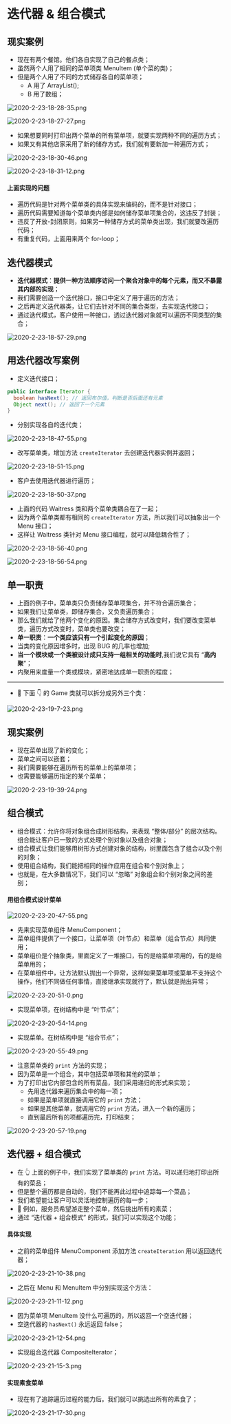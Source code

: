 # 迭代器 & 组合模式

## 现实案例

- 现在有两个餐馆。他们各自实现了自己的餐点类；
- 虽然两个人用了相同的菜单项类 MenuItem (单个菜的类)；
- 但是两个人用了不同的方式储存各自的菜单项；
  - A 用了 ArrayList();
  - B 用了数组；

![2020-2-23-18-28-35.png](https://garrik-default-imgs.oss-accelerate.aliyuncs.com/imgs/2020-2-23-18-28-35.png)

![2020-2-23-18-27-27.png](https://garrik-default-imgs.oss-accelerate.aliyuncs.com/imgs/2020-2-23-18-27-27.png)

- 如果想要同时打印出两个菜单的所有菜单项，就要实现两种不同的遍历方式；
- 如果又有其他店家采用了新的储存方式，我们就有要新加一种遍历方式；

![2020-2-23-18-30-46.png](https://garrik-default-imgs.oss-accelerate.aliyuncs.com/imgs/2020-2-23-18-30-46.png)

![2020-2-23-18-31-12.png](https://garrik-default-imgs.oss-accelerate.aliyuncs.com/imgs/2020-2-23-18-31-12.png)

#### 上面实现的问题

- 遍历代码是针对两个菜单类的具体实现来编码的，而不是针对接口；
- 遍历代码需要知道每个菜单类内部是如何储存菜单项集合的，这违反了封装；
- 违反了开放-封闭原则，如果另一种储存方式的菜单类出现，我们就要改遍历代码；
- 有重复代码，上面用来两个 for-loop；

## 迭代器模式

- **迭代器模式**：**提供一种方法顺序访问一个聚合对象中的每个元素，而又不暴露其内部的实现**；
- 我们需要创造一个迭代接口，接口中定义了用于遍历的方法；
- 之后再定义迭代器类，让它们去针对不同的集合类型，去实现迭代接口；
- 通过迭代模式，客户使用一种接口，透过迭代器对象就可以遍历不同类型的集合；

![2020-2-23-18-57-29.png](https://garrik-default-imgs.oss-accelerate.aliyuncs.com/imgs/2020-2-23-18-57-29.png)

## 用迭代器改写案例

- 定义迭代接口；

```java
public interface Iterator {
  boolean hasNext(); // 返回布尔值，判断是否后面还有元素
  Object next(); // 返回下一个元素
}
```

- 分别实现各自的迭代类；

![2020-2-23-18-47-55.png](https://garrik-default-imgs.oss-accelerate.aliyuncs.com/imgs/2020-2-23-18-47-55.png)

- 改写菜单类，增加方法 `createIterator` 去创建迭代器实例并返回；

![2020-2-23-18-51-15.png](https://garrik-default-imgs.oss-accelerate.aliyuncs.com/imgs/2020-2-23-18-51-15.png)

- 客户去使用迭代器进行遍历；

![2020-2-23-18-50-37.png](https://garrik-default-imgs.oss-accelerate.aliyuncs.com/imgs/2020-2-23-18-50-37.png)

- 上面的代码 Waitress 类和两个菜单类耦合在了一起；
- 因为两个菜单类都有相同的 `createIterator` 方法，所以我们可以抽象出一个 Menu 接口；
- 这样让 Waitress 类针对 Menu 接口编程，就可以降低耦合性了；

![2020-2-23-18-56-40.png](https://garrik-default-imgs.oss-accelerate.aliyuncs.com/imgs/2020-2-23-18-56-40.png)

![2020-2-23-18-56-54.png](https://garrik-default-imgs.oss-accelerate.aliyuncs.com/imgs/2020-2-23-18-56-54.png)

## 单一职责

- 上面的例子中，菜单类只负责储存菜单项集合，并不符合遍历集合；
- 如果我们让菜单类，即储存集合，又负责遍历集合；
- 那么我们就给了他两个变化的原因。集合储存方式改变时，我们要改变菜单类，遍历方式改变时，菜单类也要改变；
- **单一职责**：**一个类应该只有一个引起变化的原因**；
- 当类的变化原因增多时，出现 BUG 的几率也增加;
- **当一个模块或一个类被设计成只支持一组相关的功能时**,我们说它具有 “**高内聚**”；
- 内聚用来度量一个类或模块，紧密地达成单一职责的程度；

---

- 🌰 下面 👇 的 Game 类就可以拆分成另外三个类：

![2020-2-23-19-7-23.png](https://garrik-default-imgs.oss-accelerate.aliyuncs.com/imgs/2020-2-23-19-7-23.png)

## 现实案例

- 现在菜单出现了新的变化；
- 菜单之间可以嵌套；
- 我们需要能够在遍历所有的菜单上的菜单项；
- 也需要能够遍历指定的某个菜单；

![2020-2-23-19-39-24.png](https://garrik-default-imgs.oss-accelerate.aliyuncs.com/imgs/2020-2-23-19-39-24.png)

## 组合模式

- 组合模式：允许你将对象组合成树形结构，来表现 “整体/部分” 的层次结构。组合能让客户已一致的方式处理个别对象以及组合对象；
- 组合模式让我们能够用树形方式创建对象的结构，树里面包含了组合以及个别的对象；
- 使用组合结构，我们能把相同的操作应用在组合和个别对象上；
- 也就是，在大多数情况下，我们可以 “忽略” 对象组合和个别对象之间的差别；

#### 用组合模式设计菜单

![2020-2-23-20-47-55.png](https://garrik-default-imgs.oss-accelerate.aliyuncs.com/imgs/2020-2-23-20-47-55.png)

- 先来实现菜单组件 MenuComponent；
- 菜单组件提供了一个接口，让菜单项（叶节点）和菜单（组合节点）共同使用；
- 菜单组价是个抽象类，里面定义了一堆接口，有的是给菜单项用的，有的是给菜单用的；
- 在菜单组件中，让方法默认抛出一个异常，这样如果菜单项或菜单不支持这个操作，他们不同做任何事情，直接继承实现就行了，默认就是抛出异常；

![2020-2-23-20-51-0.png](https://garrik-default-imgs.oss-accelerate.aliyuncs.com/imgs/2020-2-23-20-51-0.png)

- 实现菜单项，在树结构中是 “叶节点”；

![2020-2-23-20-54-14.png](https://garrik-default-imgs.oss-accelerate.aliyuncs.com/imgs/2020-2-23-20-54-14.png)

- 实现菜单。在树结构中是 “组合节点”；

![2020-2-23-20-55-49.png](https://garrik-default-imgs.oss-accelerate.aliyuncs.com/imgs/2020-2-23-20-55-49.png)

- 注意菜单类的 `print` 方法的实现；
- 因为菜单是一个组合，其中包括菜单项和其他的菜单；
- 为了打印出它内部包含的所有菜品，我们采用递归的形式来实现；
  - 先用迭代器来遍历集合中的每一项；
  - 如果是菜单项就直接调用它的 `print` 方法；
  - 如果是其他菜单，就调用它的 `print` 方法，进入一个新的遍历；
  - 直到最后所有的项都遍历完，打印结束；

![2020-2-23-20-57-19.png](https://garrik-default-imgs.oss-accelerate.aliyuncs.com/imgs/2020-2-23-20-57-19.png)

## 迭代器 + 组合模式

- 在 👆 上面的例子中，我们实现了菜单类的 `print` 方法。可以递归地打印出所有的菜品；
- 但是整个遍历都是自动的，我们不能再此过程中追踪每一个菜品；
- 我们希望能让客户可以灵活地控制遍历的每一步；
- 🌰 例如，服务员希望游走整个菜单，然后挑出所有的素菜；
- 通过 “迭代器 + 组合模式” 的形式，我们可以实现这个功能；

#### 具体实现

- 之前的菜单组件 MenuComponent 添加方法 `createIteration` 用以返回迭代器；

![2020-2-23-21-10-38.png](https://garrik-default-imgs.oss-accelerate.aliyuncs.com/imgs/2020-2-23-21-10-38.png)

- 之后在 Menu 和 MenuItem 中分别实现这个方法：

![2020-2-23-21-11-12.png](https://garrik-default-imgs.oss-accelerate.aliyuncs.com/imgs/2020-2-23-21-11-12.png)

- 因为菜单项 MenuItem 没什么可遍历的，所以返回一个空迭代器；
- 空迭代器的 `hasNext()` 永远返回 false；

![2020-2-23-21-12-54.png](https://garrik-default-imgs.oss-accelerate.aliyuncs.com/imgs/2020-2-23-21-12-54.png)

- 实现组合迭代器 CompositeIterator；

![2020-2-23-21-15-3.png](https://garrik-default-imgs.oss-accelerate.aliyuncs.com/imgs/2020-2-23-21-15-3.png)

#### 实现素食菜单

- 现在有了追踪遍历过程的能力后。我们就可以挑选出所有的素食了；

![2020-2-23-21-17-30.png](https://garrik-default-imgs.oss-accelerate.aliyuncs.com/imgs/2020-2-23-21-17-30.png)
